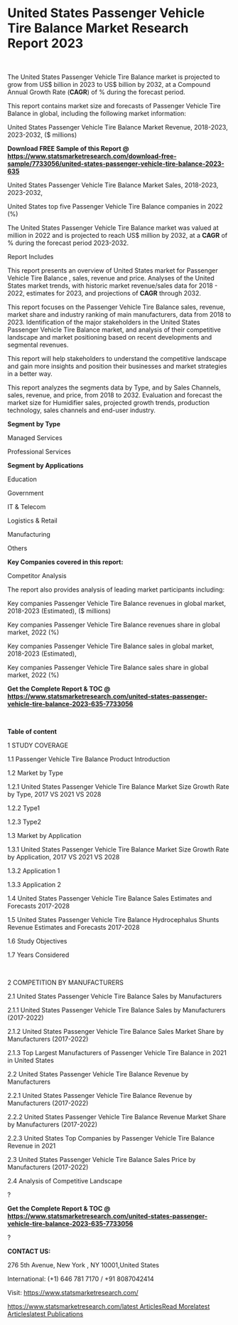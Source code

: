 <h1>United States Passenger Vehicle Tire Balance Market Research Report 2023</h1><br/><p>The United States Passenger Vehicle Tire Balance market is projected to grow from US$ billion in 2023 to US$ billion by 2032, at a Compound Annual Growth Rate (<strong>CAGR</strong>) of % during the forecast period.</p>
 
 
 
 <p>This report contains market size and forecasts of Passenger Vehicle Tire Balance in global, including the following market information:</p>
 
 
 
 <p>United States Passenger Vehicle Tire Balance Market Revenue, 2018-2023, 2023-2032, ($ millions)</p>
 
 
 
 <p><strong>Download FREE Sample of this Report @ <a href="https://www.statsmarketresearch.com/download-free-sample/7733056/united-states-passenger-vehicle-tire-balance-2023-635">https://www.statsmarketresearch.com/download-free-sample/7733056/united-states-passenger-vehicle-tire-balance-2023-635</a></strong></p>
 
 
 
 <p>United States Passenger Vehicle Tire Balance Market Sales, 2018-2023, 2023-2032,</p>
 
 
 
 <p>United States top five Passenger Vehicle Tire Balance companies in 2022 (%)</p>
 
 
 
 <p>The United States Passenger Vehicle Tire Balance market was valued at million in 2022 and is projected to reach US$ million by 2032, at a <strong>CAGR</strong> of % during the forecast period 2023-2032.</p>
 
 
 
 <p>Report Includes</p>
 
 
 
 <p>This report presents an overview of United States market for Passenger Vehicle Tire Balance , sales, revenue and price. Analyses of the United States market trends, with historic market revenue/sales data for 2018 - 2022, estimates for 2023, and projections of <strong>CAGR</strong> through 2032.</p>
 
 
 
 <p>This report focuses on the Passenger Vehicle Tire Balance sales, revenue, market share and industry ranking of main manufacturers, data from 2018 to 2023. Identification of the major stakeholders in the United States Passenger Vehicle Tire Balance market, and analysis of their competitive landscape and market positioning based on recent developments and segmental revenues.</p>
 
 
 
 <p>This report will help stakeholders to understand the competitive landscape and gain more insights and position their businesses and market strategies in a better way.</p>
 
 
 
 <p>This report analyzes the segments data by Type, and by Sales Channels, sales, revenue, and price, from 2018 to 2032. Evaluation and forecast the market size for Humidifier sales, projected growth trends, production technology, sales channels and end-user industry.</p>
 
 
 
 <p><strong>Segment by Type</strong></p>
 
 
 
 <p>Managed Services</p>
 
 
 
 <p>Professional Services</p>
 
 
 
 <p><strong>Segment <strong><strong>by Applications</strong></strong></strong></p>
 
 
 
 <p>Education</p>
 
 
 
 <p>Government</p>
 
 
 
 <p>IT & Telecom</p>
 
 
 
 <p>Logistics & Retail</p>
 
 
 
 <p>Manufacturing</p>
 
 
 
 <p>Others</p>
 
 
 
 <p><strong>Key Companies covered in this report:</strong></p>
 
 
 
 <p>Competitor Analysis</p>
 
 
 
 <p>The report also provides analysis of leading market participants including:</p>
 
 
 
 <p>Key companies Passenger Vehicle Tire Balance revenues in global market, 2018-2023 (Estimated), ($ millions)</p>
 
 
 
 <p>Key companies Passenger Vehicle Tire Balance revenues share in global market, 2022 (%)</p>
 
 
 
 <p>Key companies Passenger Vehicle Tire Balance sales in global market, 2018-2023 (Estimated),</p>
 
 
 
 <p>Key companies Passenger Vehicle Tire Balance sales share in global market, 2022 (%)</p>
 
 
 
 <div><b>Get the Complete Report & TOC @ <a href="https://www.statsmarketresearch.com/united-states-passenger-vehicle-tire-balance-2023-635-7733056">https://www.statsmarketresearch.com/united-states-passenger-vehicle-tire-balance-2023-635-7733056</a></b></div>
 
 
 
 <p><br />
 
 <b>Table of content</b></p>
 
 
 
 <p>1 STUDY COVERAGE<br />
 
 1.1 Passenger Vehicle Tire Balance Product Introduction<br />
 
 1.2 Market by Type<br />
 
 1.2.1 United States Passenger Vehicle Tire Balance Market Size Growth Rate by Type, 2017 VS 2021 VS 2028<br />
 
 1.2.2 Type1<br />
 
 1.2.3 Type2<br />
 
 1.3 Market by Application<br />
 
 1.3.1 United States Passenger Vehicle Tire Balance Market Size Growth Rate by Application, 2017 VS 2021 VS 2028<br />
 
 1.3.2 Application 1<br />
 
 1.3.3 Application 2<br />
 
 1.4 United States Passenger Vehicle Tire Balance Sales Estimates and Forecasts 2017-2028<br />
 
 1.5 United States Passenger Vehicle Tire Balance Hydrocephalus Shunts Revenue Estimates and Forecasts 2017-2028<br />
 
 1.6 Study Objectives<br />
 
 1.7 Years Considered<br />
 
 <br />
 
 2 COMPETITION BY MANUFACTURERS<br />
 
 2.1 United States Passenger Vehicle Tire Balance Sales by Manufacturers<br />
 
 2.1.1 United States Passenger Vehicle Tire Balance Sales by Manufacturers (2017-2022)<br />
 
 2.1.2 United States Passenger Vehicle Tire Balance Sales Market Share by Manufacturers (2017-2022)<br />
 
 2.1.3 Top Largest Manufacturers of Passenger Vehicle Tire Balance in 2021 in United States<br />
 
 2.2 United States Passenger Vehicle Tire Balance Revenue by Manufacturers<br />
 
 2.2.1 United States Passenger Vehicle Tire Balance Revenue by Manufacturers (2017-2022)<br />
 
 2.2.2 United States Passenger Vehicle Tire Balance Revenue Market Share by Manufacturers (2017-2022)<br />
 
 2.2.3 United States Top Companies by Passenger Vehicle Tire Balance Revenue in 2021<br />
 
 2.3 United States Passenger Vehicle Tire Balance Sales Price by Manufacturers (2017-2022)<br />
 
 2.4 Analysis of Competitive Landscape<br />
 
 ? </p>
 
 
 
 <div><b>Get the Complete Report & TOC @ <a href="https://www.statsmarketresearch.com/united-states-passenger-vehicle-tire-balance-2023-635-7733056">https://www.statsmarketresearch.com/united-states-passenger-vehicle-tire-balance-2023-635-7733056</a></b></div>
 
 
 
 <p>? </p>
 
 
 
 <p><b>CONTACT US:</b><br />
 
 276 5th Avenue, New York , NY 10001,United States<br />
 
 International: (+1) 646 781 7170 / +91 8087042414<br />
 
 Visit: <a href="https://www.statsmarketresearch.com/">https://www.statsmarketresearch.com/</a><br />
 
 <a href="https://gyeongbokgung.com">https://www.statsmarketresearch.com/</a><a href="https://hallyeomaritime.com">latest Articles</a><a href="https://jingwansa.com">Read More</a><a href="https://nguoiviet.jp/">latest Articles</a><a href="https://www.intelmarketresearch.com/">latest Publications</a></p>